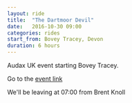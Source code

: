 ```yaml
---
layout: ride
title:  "The Dartmoor Devil"
date:   2016-10-30 09:00
categories: rides
start_from: Bovey Tracey, Devon
duration: 6 hours
---
```

Audax UK event starting Bovey Tracey.

Go to the [event link](http://www.aukweb.net/events/detail/16-445/)

We'll be leaving at 07:00 from Brent Knoll
